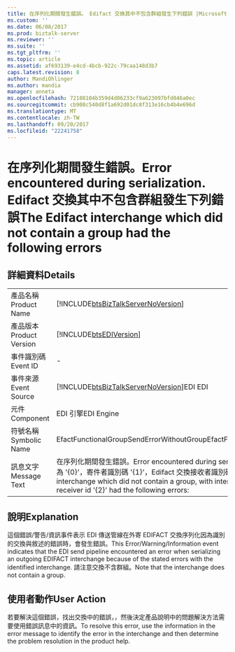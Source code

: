 ```yaml
---
title: 在序列化期間發生錯誤。 Edifact 交換其中不包含群組發生下列錯誤 |Microsoft 文件
ms.custom: ''
ms.date: 06/08/2017
ms.prod: biztalk-server
ms.reviewer: ''
ms.suite: ''
ms.tgt_pltfrm: ''
ms.topic: article
ms.assetid: af693139-e4cd-4bcb-922c-79caa148d3b7
caps.latest.revision: 8
author: MandiOhlinger
ms.author: mandia
manager: anneta
ms.openlocfilehash: 72108104b359d4d06233cf9a623097bfd046a0ec
ms.sourcegitcommit: cb908c540d8f1a692d01dc8f313e16cb4b4e696d
ms.translationtype: MT
ms.contentlocale: zh-TW
ms.lasthandoff: 09/20/2017
ms.locfileid: "22241758"
---
```

# <a name="error-encountered-during-serialization-the-edifact-interchange-which-did-not-contain-a-group-had-the-following-errors"></a><span data-ttu-id="2e9bf-103">在序列化期間發生錯誤。</span><span class="sxs-lookup"><span data-stu-id="2e9bf-103">Error encountered during serialization.</span></span> <span data-ttu-id="2e9bf-104">Edifact 交換其中不包含群組發生下列錯誤</span><span class="sxs-lookup"><span data-stu-id="2e9bf-104">The Edifact interchange which did not contain a group had the following errors</span></span>
## <a name="details"></a><span data-ttu-id="2e9bf-105">詳細資料</span><span class="sxs-lookup"><span data-stu-id="2e9bf-105">Details</span></span>  
  
|||  
|-|-|  
|<span data-ttu-id="2e9bf-106">產品名稱</span><span class="sxs-lookup"><span data-stu-id="2e9bf-106">Product Name</span></span>|[!INCLUDE[btsBizTalkServerNoVersion](../includes/btsbiztalkservernoversion-md.md)]|  
|<span data-ttu-id="2e9bf-107">產品版本</span><span class="sxs-lookup"><span data-stu-id="2e9bf-107">Product Version</span></span>|[!INCLUDE[btsEDIVersion](../includes/btsediversion-md.md)]|  
|<span data-ttu-id="2e9bf-108">事件識別碼</span><span class="sxs-lookup"><span data-stu-id="2e9bf-108">Event ID</span></span>|-|  
|<span data-ttu-id="2e9bf-109">事件來源</span><span class="sxs-lookup"><span data-stu-id="2e9bf-109">Event Source</span></span>|[!INCLUDE[btsBizTalkServerNoVersion](../includes/btsbiztalkservernoversion-md.md)]<span data-ttu-id="2e9bf-110">EDI</span><span class="sxs-lookup"><span data-stu-id="2e9bf-110"> EDI</span></span>|  
|<span data-ttu-id="2e9bf-111">元件</span><span class="sxs-lookup"><span data-stu-id="2e9bf-111">Component</span></span>|<span data-ttu-id="2e9bf-112">EDI 引擎</span><span class="sxs-lookup"><span data-stu-id="2e9bf-112">EDI Engine</span></span>|  
|<span data-ttu-id="2e9bf-113">符號名稱</span><span class="sxs-lookup"><span data-stu-id="2e9bf-113">Symbolic Name</span></span>|<span data-ttu-id="2e9bf-114">EfactFunctionalGroupSendErrorWithoutGroup</span><span class="sxs-lookup"><span data-stu-id="2e9bf-114">EfactFunctionalGroupSendErrorWithoutGroup</span></span>|  
|<span data-ttu-id="2e9bf-115">訊息文字</span><span class="sxs-lookup"><span data-stu-id="2e9bf-115">Message Text</span></span>|<span data-ttu-id="2e9bf-116">在序列化期間發生錯誤。</span><span class="sxs-lookup"><span data-stu-id="2e9bf-116">Error encountered during serialization.</span></span> <span data-ttu-id="2e9bf-117">其中不包含群組，交換識別碼為 '{0}'，寄件者識別碼 '{1}'，Edifact 交換接收者識別碼 '{2}' 發生下列錯誤：</span><span class="sxs-lookup"><span data-stu-id="2e9bf-117">The Edifact interchange which did not contain a group, with interchange id '{0}', with sender id '{1}', receiver id '{2}' had the following errors:</span></span>|  
  
## <a name="explanation"></a><span data-ttu-id="2e9bf-118">說明</span><span class="sxs-lookup"><span data-stu-id="2e9bf-118">Explanation</span></span>  
 <span data-ttu-id="2e9bf-119">這個錯誤/警告/資訊事件表示 EDI 傳送管線在外寄 EDIFACT 交換序列化因為識別的交換與敘述的錯誤時，會發生錯誤。</span><span class="sxs-lookup"><span data-stu-id="2e9bf-119">This Error/Warning/Information event indicates that the EDI send pipeline encountered an error when serializing an outgoing EDIFACT interchange because of the stated errors with the identified interchange.</span></span> <span data-ttu-id="2e9bf-120">請注意交換不含群組。</span><span class="sxs-lookup"><span data-stu-id="2e9bf-120">Note that the interchange does not contain a group.</span></span>  
  
## <a name="user-action"></a><span data-ttu-id="2e9bf-121">使用者動作</span><span class="sxs-lookup"><span data-stu-id="2e9bf-121">User Action</span></span>  
 <span data-ttu-id="2e9bf-122">若要解決這個錯誤，找出交換中的錯誤，，然後決定產品說明中的問題解決方法需要使用錯誤訊息中的資訊。</span><span class="sxs-lookup"><span data-stu-id="2e9bf-122">To resolve this error, use the information in the error message to identify the error in the interchange and then determine the problem resolution in the product help.</span></span>